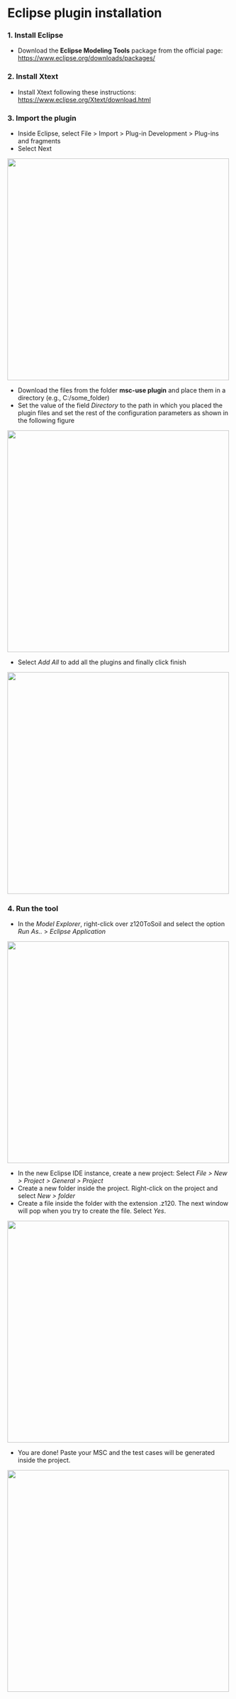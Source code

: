 # Eclipse plugin installation

### 1. Install Eclipse
- Download the **Eclipse Modeling Tools** package from the official page:
    https://www.eclipse.org/downloads/packages/

### 2. Install Xtext
- Install Xtext following these instructions:
https://www.eclipse.org/Xtext/download.html

### 3. Import the plugin
- Inside Eclipse, select File > Import > Plug-in Development > Plug-ins and fragments
- Select Next
<img src="https://user-images.githubusercontent.com/26405870/83297277-95774280-a1f2-11ea-9a18-824fc247a888.png" width="500">

- Download the files from the folder **msc-use plugin** and place them in a directory (e.g., C:/some_folder)
- Set the value of the field *Directory* to the path in which you placed the plugin files and set the rest of the configuration parameters as shown in the following figure

<img src="https://user-images.githubusercontent.com/26405870/83297567-18000200-a1f3-11ea-9119-98e3448b8ee8.png" width="500">

- Select *Add All* to add all the plugins and finally click finish

<img src="https://user-images.githubusercontent.com/26405870/83297766-71683100-a1f3-11ea-9540-37b7d903bd5e.png" width="500">

### 4. Run the tool
- In the *Model Explorer*, right-click over z120ToSoil and select the option *Run As..* > *Eclipse Application*
<img src="https://user-images.githubusercontent.com/26405870/83298104-26025280-a1f4-11ea-8f13-41d17e492312.png" width="500">

- In the new Eclipse IDE instance, create a new project: Select *File > New > Project > General > Project*
- Create a new folder inside the project. Right-click on the project and select *New > folder*
- Create a file inside the folder with the extension .z120. The next window will pop when you try to create the file. Select *Yes*.

<img src="https://user-images.githubusercontent.com/26405870/83299747-0fa9c600-a1f7-11ea-99a6-55b6a83d75f3.png" width="500">

- You are done! Paste your MSC and the test cases will be generated inside the project.

<img src="https://user-images.githubusercontent.com/26405870/83299963-69aa8b80-a1f7-11ea-9a58-421e857b92a4.png" width="500">
